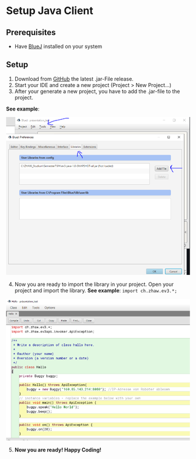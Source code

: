 # Setup Java Client

## Prerequisites

- Have [BlueJ](https://www.bluej.org/) installed on your system

## Setup

1. Download from [GitHub](https://github.com/EV3-OpenAPI/EV3-API/releases/) the latest .jar-File release.
2. Start your IDE and create a new project (Project > New Project...)
3. After your generate a new project, you have to add the .jar-file to the project. 

**See example**:

![image info](./picture/IDE_add_library.png)

4. Now you are ready to import the library in your project. Open your project and import the library. **See example**: `import ch.zhaw.ev3.*;` 

![image info](./picture/import_library.png)

5. **Now you are ready! Happy Coding!**
